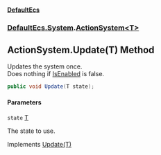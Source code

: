 #### [DefaultEcs](DefaultEcs.md 'DefaultEcs')
### [DefaultEcs.System](DefaultEcs.md#DefaultEcs.System 'DefaultEcs.System').[ActionSystem&lt;T&gt;](ActionSystem_T_.md 'DefaultEcs.System.ActionSystem<T>')

## ActionSystem<T>.Update(T) Method

Updates the system once.  
Does nothing if [IsEnabled](ISystem_T_.IsEnabled.md 'DefaultEcs.System.ISystem<T>.IsEnabled') is false.

```csharp
public void Update(T state);
```
#### Parameters

<a name='DefaultEcs.System.ActionSystem_T_.Update(T).state'></a>

`state` [T](ActionSystem_T_.md#DefaultEcs.System.ActionSystem_T_.T 'DefaultEcs.System.ActionSystem<T>.T')

The state to use.

Implements [Update(T)](ISystem_T_.Update(T).md 'DefaultEcs.System.ISystem<T>.Update(T)')